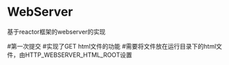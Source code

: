 # WebServer
基于reactor框架的webserver的实现

#第一次提交
#实现了GET html文件的功能
#需要将文件放在运行目录下的html文件，由HTTP_WEBSERVER_HTML_ROOT设置

